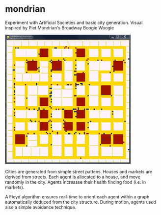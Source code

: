 mondrian
========

Experiment with Artificial Societies and basic city generation. Visual inspired by Piet Mondrian's Broadway Boogie Woogie

![](snapshot.jpg)

Cities are generated from simple street pattens. Houses and markets are derived from streets. Each agent is allocated to a house, and move randomly in the city. Agents increasse their health finding food (i.e. in markets). 

A Floyd algorithm ensures real-time to orient each agent within a graph automatically deduced from the city structure. During motion, agents used also a simple avoidance technique.
